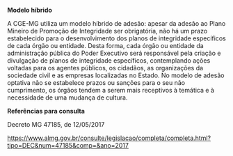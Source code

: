 **Modelo híbrido**

A CGE-MG utiliza um modelo híbrido de adesão: apesar da adesão ao Plano Mineiro de Promoção de Integridade ser obrigatória, não há um prazo estabelecido para o desenvolvimento dos planos de integridade específicos de cada órgão ou entidade. Desta forma, cada órgão ou entidade da administração pública do Poder Executivo será responsável pela criação e divulgação de planos de integridade específicos, contemplando ações voltadas para os agentes públicos, os cidadãos, as organizações da sociedade civil e as empresas localizadas no Estado. No modelo de adesão optativa não se estabelece prazos ou sanções para o seu não cumprimento, os órgãos tendem a serem mais receptivos à temática e à necessidade de uma mudança de cultura. 

**Referências para consulta**

Decreto MG 47185, de 12/05/2017

https://www.almg.gov.br/consulte/legislacao/completa/completa.html?tipo=DEC&num=47185&comp=&ano=2017
